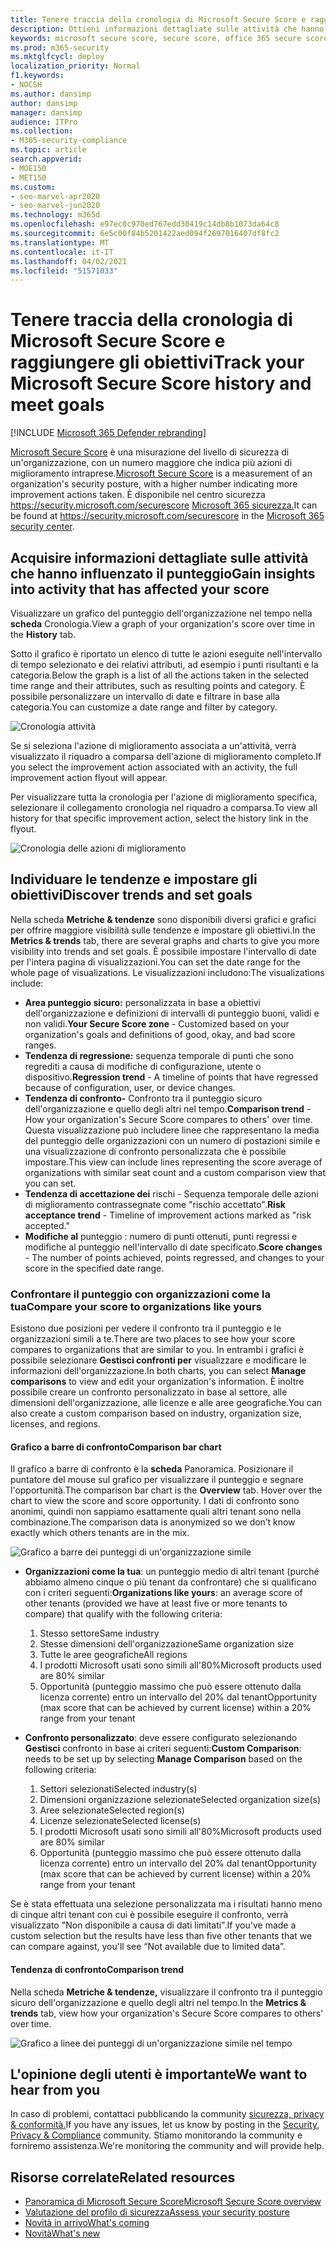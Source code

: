 ```yaml
---
title: Tenere traccia della cronologia di Microsoft Secure Score e raggiungere gli obiettivi
description: Ottieni informazioni dettagliate sulle attività che hanno influenzato il punteggio Microsoft Secure. Scopri le tendenze e imposta gli obiettivi.
keywords: microsoft secure score, secure score, office 365 secure score, microsoft security score, microsoft 365 security center, improvement actions
ms.prod: m365-security
ms.mktglfcycl: deploy
localization_priority: Normal
f1.keywords:
- NOCSH
ms.author: dansimp
author: dansimp
manager: dansimp
audience: ITPro
ms.collection:
- M365-security-compliance
ms.topic: article
search.appverid:
- MOE150
- MET150
ms.custom:
- seo-marvel-apr2020
- seo-marvel-jun2020
ms.technology: m365d
ms.openlocfilehash: e97ec0c970ed767edd30419c14db8b1073da64c8
ms.sourcegitcommit: 6e5c00f84b5201422aed094f2697016407df8fc2
ms.translationtype: MT
ms.contentlocale: it-IT
ms.lasthandoff: 04/02/2021
ms.locfileid: "51571033"
---
```

# <a name="track-your-microsoft-secure-score-history-and-meet-goals"></a><span data-ttu-id="b2974-105">Tenere traccia della cronologia di Microsoft Secure Score e raggiungere gli obiettivi</span><span class="sxs-lookup"><span data-stu-id="b2974-105">Track your Microsoft Secure Score history and meet goals</span></span>

[!INCLUDE [Microsoft 365 Defender rebranding](../includes/microsoft-defender.md)]

<span data-ttu-id="b2974-106">[Microsoft Secure Score](microsoft-secure-score.md) è una misurazione del livello di sicurezza di un'organizzazione, con un numero maggiore che indica più azioni di miglioramento intraprese.</span><span class="sxs-lookup"><span data-stu-id="b2974-106">[Microsoft Secure Score](microsoft-secure-score.md) is a measurement of an organization's security posture, with a higher number indicating more improvement actions taken.</span></span> <span data-ttu-id="b2974-107">È disponibile nel centro sicurezza https://security.microsoft.com/securescore [Microsoft 365 sicurezza.](overview-security-center.md)</span><span class="sxs-lookup"><span data-stu-id="b2974-107">It can be found at https://security.microsoft.com/securescore in the [Microsoft 365 security center](overview-security-center.md).</span></span>

## <a name="gain-insights-into-activity-that-has-affected-your-score"></a><span data-ttu-id="b2974-108">Acquisire informazioni dettagliate sulle attività che hanno influenzato il punteggio</span><span class="sxs-lookup"><span data-stu-id="b2974-108">Gain insights into activity that has affected your score</span></span>

<span data-ttu-id="b2974-109">Visualizzare un grafico del punteggio dell'organizzazione nel tempo nella **scheda** Cronologia.</span><span class="sxs-lookup"><span data-stu-id="b2974-109">View a graph of your organization's score over time in the **History** tab.</span></span>

<span data-ttu-id="b2974-110">Sotto il grafico è riportato un elenco di tutte le azioni eseguite nell'intervallo di tempo selezionato e dei relativi attributi, ad esempio i punti risultanti e la categoria.</span><span class="sxs-lookup"><span data-stu-id="b2974-110">Below the graph is a list of all the actions taken in the selected time range and their attributes, such as resulting points and category.</span></span> <span data-ttu-id="b2974-111">È possibile personalizzare un intervallo di date e filtrare in base alla categoria.</span><span class="sxs-lookup"><span data-stu-id="b2974-111">You can customize a date range and filter by category.</span></span>

![Cronologia attività](../../media/secure-score/secure-score-history-activity.png)

<span data-ttu-id="b2974-113">Se si seleziona l'azione di miglioramento associata a un'attività, verrà visualizzato il riquadro a comparsa dell'azione di miglioramento completo.</span><span class="sxs-lookup"><span data-stu-id="b2974-113">If you select the improvement action associated with an activity, the full improvement action flyout will appear.</span></span>

<span data-ttu-id="b2974-114">Per visualizzare tutta la cronologia per l'azione di miglioramento specifica, selezionare il collegamento cronologia nel riquadro a comparsa.</span><span class="sxs-lookup"><span data-stu-id="b2974-114">To view all history for that specific improvement action, select the history link in the flyout.</span></span>

![Cronologia delle azioni di miglioramento](../../media/secure-score/secure-score-history-flyout.png)

## <a name="discover-trends-and-set-goals"></a><span data-ttu-id="b2974-116">Individuare le tendenze e impostare gli obiettivi</span><span class="sxs-lookup"><span data-stu-id="b2974-116">Discover trends and set goals</span></span>

<span data-ttu-id="b2974-117">Nella scheda **Metriche & tendenze** sono disponibili diversi grafici e grafici per offrire maggiore visibilità sulle tendenze e impostare gli obiettivi.</span><span class="sxs-lookup"><span data-stu-id="b2974-117">In the **Metrics & trends** tab, there are several graphs and charts to give you more visibility into trends and set goals.</span></span> <span data-ttu-id="b2974-118">È possibile impostare l'intervallo di date per l'intera pagina di visualizzazioni.</span><span class="sxs-lookup"><span data-stu-id="b2974-118">You can set the date range for the whole page of visualizations.</span></span> <span data-ttu-id="b2974-119">Le visualizzazioni includono:</span><span class="sxs-lookup"><span data-stu-id="b2974-119">The visualizations include:</span></span>

* <span data-ttu-id="b2974-120">**Area punteggio sicuro:** personalizzata in base a obiettivi dell'organizzazione e definizioni di intervalli di punteggio buoni, validi e non validi.</span><span class="sxs-lookup"><span data-stu-id="b2974-120">**Your Secure Score zone** - Customized based on your organization's goals and definitions of good, okay, and bad score ranges.</span></span>
* <span data-ttu-id="b2974-121">**Tendenza di regressione:** sequenza temporale di punti che sono regrediti a causa di modifiche di configurazione, utente o dispositivo.</span><span class="sxs-lookup"><span data-stu-id="b2974-121">**Regression trend** - A timeline of points that have regressed because of configuration, user, or device changes.</span></span>  
* <span data-ttu-id="b2974-122">**Tendenza di confronto-** Confronto tra il punteggio sicuro dell'organizzazione e quello degli altri nel tempo.</span><span class="sxs-lookup"><span data-stu-id="b2974-122">**Comparison trend** - How your organization's Secure Score compares to others' over time.</span></span> <span data-ttu-id="b2974-123">Questa visualizzazione può includere linee che rappresentano la media del punteggio delle organizzazioni con un numero di postazioni simile e una visualizzazione di confronto personalizzata che è possibile impostare.</span><span class="sxs-lookup"><span data-stu-id="b2974-123">This view can include lines representing the score average of organizations with similar seat count and a custom comparison view that you can set.</span></span>
* <span data-ttu-id="b2974-124">**Tendenza di accettazione dei** rischi - Sequenza temporale delle azioni di miglioramento contrassegnate come "rischio accettato".</span><span class="sxs-lookup"><span data-stu-id="b2974-124">**Risk acceptance trend** - Timeline of improvement actions marked as "risk accepted."</span></span>
* <span data-ttu-id="b2974-125">**Modifiche al** punteggio : numero di punti ottenuti, punti regressi e modifiche al punteggio nell'intervallo di date specificato.</span><span class="sxs-lookup"><span data-stu-id="b2974-125">**Score changes** - The number of points achieved, points regressed, and changes to your score in the specified date range.</span></span>

### <a name="compare-your-score-to-organizations-like-yours"></a><span data-ttu-id="b2974-126">Confrontare il punteggio con organizzazioni come la tua</span><span class="sxs-lookup"><span data-stu-id="b2974-126">Compare your score to organizations like yours</span></span>

<span data-ttu-id="b2974-127">Esistono due posizioni per vedere il confronto tra il punteggio e le organizzazioni simili a te.</span><span class="sxs-lookup"><span data-stu-id="b2974-127">There are two places to see how your score compares to organizations that are similar to you.</span></span> <span data-ttu-id="b2974-128">In entrambi i grafici è possibile selezionare **Gestisci confronti per** visualizzare e modificare le informazioni dell'organizzazione.</span><span class="sxs-lookup"><span data-stu-id="b2974-128">In both charts, you can select **Manage comparisons** to view and edit your organization's information.</span></span> <span data-ttu-id="b2974-129">È inoltre possibile creare un confronto personalizzato in base al settore, alle dimensioni dell'organizzazione, alle licenze e alle aree geografiche.</span><span class="sxs-lookup"><span data-stu-id="b2974-129">You can also create a custom comparison based on industry, organization size, licenses, and regions.</span></span>

#### <a name="comparison-bar-chart"></a><span data-ttu-id="b2974-130">Grafico a barre di confronto</span><span class="sxs-lookup"><span data-stu-id="b2974-130">Comparison bar chart</span></span>

<span data-ttu-id="b2974-131">Il grafico a barre di confronto è la **scheda** Panoramica. Posizionare il puntatore del mouse sul grafico per visualizzare il punteggio e segnare l'opportunità.</span><span class="sxs-lookup"><span data-stu-id="b2974-131">The comparison bar chart is the **Overview** tab. Hover over the chart to view the score and score opportunity.</span></span> <span data-ttu-id="b2974-132">I dati di confronto sono anonimi, quindi non sappiamo esattamente quali altri tenant sono nella combinazione.</span><span class="sxs-lookup"><span data-stu-id="b2974-132">The comparison data is anonymized so we don’t know exactly which others tenants are in the mix.</span></span>

![Grafico a barre dei punteggi di un'organizzazione simile](../../media/secure-score/secure-score-comparison-bar.png)

- <span data-ttu-id="b2974-134">**Organizzazioni come la tua**: un punteggio medio di altri tenant (purché abbiamo almeno cinque o più tenant da confrontare) che si qualificano con i criteri seguenti:</span><span class="sxs-lookup"><span data-stu-id="b2974-134">**Organizations like yours**: an average score of other tenants (provided we have at least five or more tenants to compare) that qualify with the following criteria:</span></span>
    1. <span data-ttu-id="b2974-135">Stesso settore</span><span class="sxs-lookup"><span data-stu-id="b2974-135">Same industry</span></span>
    2. <span data-ttu-id="b2974-136">Stesse dimensioni dell'organizzazione</span><span class="sxs-lookup"><span data-stu-id="b2974-136">Same organization size</span></span>
    3. <span data-ttu-id="b2974-137">Tutte le aree geografiche</span><span class="sxs-lookup"><span data-stu-id="b2974-137">All regions</span></span>
    4. <span data-ttu-id="b2974-138">I prodotti Microsoft usati sono simili all'80%</span><span class="sxs-lookup"><span data-stu-id="b2974-138">Microsoft products used are 80% similar</span></span>
    5. <span data-ttu-id="b2974-139">Opportunità (punteggio massimo che può essere ottenuto dalla licenza corrente) entro un intervallo del 20% dal tenant</span><span class="sxs-lookup"><span data-stu-id="b2974-139">Opportunity (max score that can be achieved by current license) within a 20% range from your tenant</span></span>

- <span data-ttu-id="b2974-140">**Confronto personalizzato**: deve essere configurato selezionando **Gestisci** confronto in base ai criteri seguenti:</span><span class="sxs-lookup"><span data-stu-id="b2974-140">**Custom Comparison**: needs to be set up by selecting **Manage Comparison** based on the following criteria:</span></span>
    1. <span data-ttu-id="b2974-141">Settori selezionati</span><span class="sxs-lookup"><span data-stu-id="b2974-141">Selected industry(s)</span></span>
    2. <span data-ttu-id="b2974-142">Dimensioni organizzazione selezionate</span><span class="sxs-lookup"><span data-stu-id="b2974-142">Selected organization size(s)</span></span>
    3. <span data-ttu-id="b2974-143">Aree selezionate</span><span class="sxs-lookup"><span data-stu-id="b2974-143">Selected region(s)</span></span>
    4. <span data-ttu-id="b2974-144">Licenze selezionate</span><span class="sxs-lookup"><span data-stu-id="b2974-144">Selected license(s)</span></span>
    5. <span data-ttu-id="b2974-145">I prodotti Microsoft usati sono simili all'80%</span><span class="sxs-lookup"><span data-stu-id="b2974-145">Microsoft products used are 80% similar</span></span>
    6. <span data-ttu-id="b2974-146">Opportunità (punteggio massimo che può essere ottenuto dalla licenza corrente) entro un intervallo del 20% dal tenant</span><span class="sxs-lookup"><span data-stu-id="b2974-146">Opportunity (max score that can be achieved by current license) within a 20% range from your tenant</span></span>

<span data-ttu-id="b2974-147">Se è stata effettuata una selezione personalizzata ma i risultati hanno meno di cinque altri tenant con cui è possibile eseguire il confronto, verrà visualizzato "Non disponibile a causa di dati limitati".</span><span class="sxs-lookup"><span data-stu-id="b2974-147">If you've made a custom selection but the results have less than five other tenants that we can compare against, you'll see “Not available due to limited data”.</span></span>

#### <a name="comparison-trend"></a><span data-ttu-id="b2974-148">Tendenza di confronto</span><span class="sxs-lookup"><span data-stu-id="b2974-148">Comparison trend</span></span>

<span data-ttu-id="b2974-149">Nella scheda **Metriche & tendenze,** visualizzare il confronto tra il punteggio sicuro dell'organizzazione e quello degli altri nel tempo.</span><span class="sxs-lookup"><span data-stu-id="b2974-149">In the **Metrics & trends** tab, view how your organization's Secure Score compares to others' over time.</span></span>

![Grafico a linee dei punteggi di un'organizzazione simile nel tempo](../../media/secure-score/secure-score-comparison-trend.png)

## <a name="we-want-to-hear-from-you"></a><span data-ttu-id="b2974-151">L'opinione degli utenti è importante</span><span class="sxs-lookup"><span data-stu-id="b2974-151">We want to hear from you</span></span>

<span data-ttu-id="b2974-152">In caso di problemi, contattaci pubblicando la community [sicurezza, privacy & conformità.](https://techcommunity.microsoft.com/t5/Security-Privacy-Compliance/bd-p/security_privacy)</span><span class="sxs-lookup"><span data-stu-id="b2974-152">If you have any issues, let us know by posting in the [Security, Privacy & Compliance](https://techcommunity.microsoft.com/t5/Security-Privacy-Compliance/bd-p/security_privacy) community.</span></span> <span data-ttu-id="b2974-153">Stiamo monitorando la community e forniremo assistenza.</span><span class="sxs-lookup"><span data-stu-id="b2974-153">We're monitoring the community and will provide help.</span></span>

## <a name="related-resources"></a><span data-ttu-id="b2974-154">Risorse correlate</span><span class="sxs-lookup"><span data-stu-id="b2974-154">Related resources</span></span>

- [<span data-ttu-id="b2974-155">Panoramica di Microsoft Secure Score</span><span class="sxs-lookup"><span data-stu-id="b2974-155">Microsoft Secure Score overview</span></span>](microsoft-secure-score.md)
- [<span data-ttu-id="b2974-156">Valutazione del profilo di sicurezza</span><span class="sxs-lookup"><span data-stu-id="b2974-156">Assess your security posture</span></span>](microsoft-secure-score-improvement-actions.md)
- [<span data-ttu-id="b2974-157">Novità in arrivo</span><span class="sxs-lookup"><span data-stu-id="b2974-157">What's coming</span></span>](microsoft-secure-score-whats-coming.md)
- [<span data-ttu-id="b2974-158">Novità</span><span class="sxs-lookup"><span data-stu-id="b2974-158">What's new</span></span>](microsoft-secure-score-whats-new.md)
